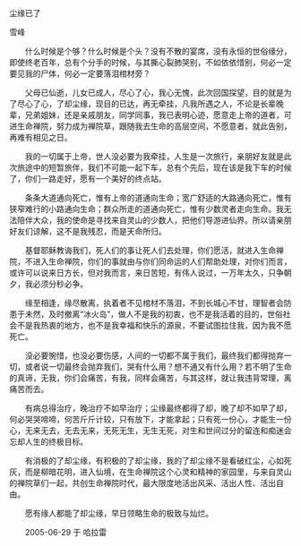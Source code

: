尘缘已了

雪峰


　　什么时候是个够？什么时候是个头？没有不散的宴席，没有永恒的世俗缘分，即使终老百年，总有个分手的时候，与其撕心裂肺哭别，不如依依惜别，何必一定要见我的尸体，何必一定要落泪棺材旁？

　　父母已仙逝，儿女已成人，尽心了心，我心无愧，此次回国探望，目的就是为了尽心了心，了却尘缘，现目的已达，再无牵挂，凡我所遇之人，不论是长辈晚辈，兄弟姐妹，还是亲戚朋友，同学同事，我已表明心迹，愿意走上帝的道者，可进生命禅院，努力成为禅院草，跟随我去生命的高层空间，不愿意者，就此告别，再难有相见之日。

　　我的一切属于上帝，世人没必要为我牵挂，人生是一次旅行，亲朋好友就是此次旅途中的短暂旅伴，我们不可能一起下车，总有个先后，现在该是我下车的时候了，你们一路走好，愿有一个美好的终点站。

　　条条大道通向死亡，惟有上帝的道通向生命；宽广舒适的大路通向死亡，惟有狭窄难行的小路通向生命；群众所走的道通向死亡，惟有少数灵者走向生命。我无法陪伴大众，我的使命是寻找来自灵山的少数人，把他们导游进仙界。所以请亲朋好友们谅解，这不是我残忍，而是天命所归。

　　基督耶稣教诲我们，死人们的事让死人们去处理，你们愿活，就进入生命禅院，不进入生命禅院，你们的事就由与你们同命运的人们帮助处理，对你们而言，或许可以说来日方长，但对我而言，来日苦短，有伟人说过，一万年太久，只争朝夕，我必须分秒必争。

　　缘至相逢，缘尽散离，执着者不见棺材不落泪，不到长城心不甘，理智者会防患于未然，及时撤离“冰火岛”，做人不是我的初衷，也不是我活着的目的，世俗社会不是我热衷的地方，也不是我幸福和快乐的源泉，不要试图拉住我，因为我不愿死亡。

　　没必要惋惜，也没必要伤感，人间的一切都不属于我们，最终我们都得抛弃一切，或者说一切最终会抛弃我们，哭有什么用？想不通又有什么用？若不明了生命的真谛，无我，你们会痛苦，有我，同样会痛苦，与其这样，就让我违背常理，离痛苦而去。

　　有病总得治疗，晚治疗不如早治疗；尘缘最终都得了却，晚了却不如早了却，何必哭哭啼啼，何苦斤斤计较，只有放下，才能拿起；只有死一份心，才能生一份心，无来无去，无去无来，无死无生，无生无死，对生和世间过分的留连和痴迷会忘却人生的终极目标。

　　有消极的了却尘缘，有积极的了却尘缘，我的了却尘缘不是看破红尘，心如死灰，而是柳暗花明，进入仙境，在生命禅院这个心灵和精神的家园里，与来自灵山的禅院草们一起，共创生命禅院时代，最大限度地活出风采、活出人性、活出自由。

　　愿有缘人都能了却尘缘，早日领略生命的极致与灿烂。

　　2005-06-29 于 哈拉雷



